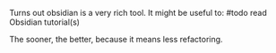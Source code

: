 Turns out obsidian is a very rich tool. It might be useful to:
#todo read Obsidian tutorial(s)

The sooner, the better, because it means less refactoring.